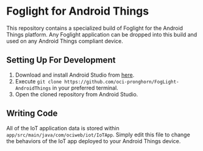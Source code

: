 # Foglight for Android Things
This repository contains a specialized build of Foglight for the Android Things platform. Any Foglight application can be dropped into this build and used on any Android Things compliant device.

## Setting Up For Development
1. Download and install Android Studio from [here](https://developer.android.com/studio/index.html).
2. Execute `git clone https://github.com/oci-pronghorn/FogLight-AndroidThings` in your preferred terminal.
3. Open the cloned repository from Android Studio.

## Writing Code
All of the IoT application data is stored within `app/src/main/java/com/ociweb/iot/IoTApp`. Simply edit this file to change the behaviors of the IoT app deployed to your Android Things device.
